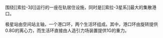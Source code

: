 围绕[[索拉-3β]]运行的一座在轨居住设施，同时是[[索拉-3星系]]最大的集散港口。

极星站由空间站主轴，一个港口环，两个生活环组成。其中，港口环由旋转提供0.8G的离心力，而生活环直接由人造引力场装置提供1G的重力。
